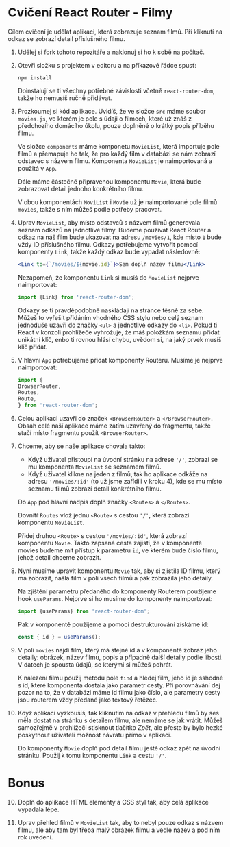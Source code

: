 # Cvičení React Router - Filmy

Cílem cvičení je udělat aplikaci, která zobrazuje seznam filmů. Při kliknutí na odkaz se zobrazí detail příslušného filmu.

1. Udělej si fork tohoto repozitáře a naklonuj si ho k sobě na počítač.

2. Otevři složku s projektem v editoru a na příkazové řádce spusť:
	```
	npm install
	```
	Doinstalují se ti všechny potřebné závislosti včetně `react-router-dom`, takže ho nemusíš ručně přidávat.

3. Prozkoumej si kód aplikace. Uvidíš, že ve složce `src` máme soubor `movies.js`, ve kterém je pole s údaji o filmech, které už znáš z předchozího domácího úkolu, pouze doplněné o krátký popis příběhu filmu.

	Ve složce `components` máme komponetu `MovieList`, která importuje pole filmů a přemapuje ho tak, že pro každý film v databázi se nám zobrazí odstavec s názvem filmu. Komponenta `MovieList` je naimportovaná a použitá v `App`.

	Dále máme částečně připravenou komponentu `Movie`, která bude zobrazovat detail jednoho konkrétního filmu.

	V obou komponentách `MoviList` i `Movie` už je naimportované pole filmů `movies`, takže s ním můžeš podle potřeby pracovat.

4. Uprav `MovieList`, aby místo odstavců s názvem filmů generovala seznam odkazů na jednotlivé filmy. Budeme používat React Router a odkaz na náš film bude ukazovat na adresu `/movies/1`, kde místo `1` bude vždy ID příslušného filmu. Odkazy potřebujeme vytvořit pomocí komponenty `Link`, takže každý odkaz bude vypadat následovně:

	```jsx
	<Link to={`/movies/${movie.id}`}>Sem doplň název filmu</Link>
	```

	Nezapomeň, že komponentu `Link` si musíš do `MovieList` nejprve naimportovat:
	```jsx
	import {Link} from 'react-router-dom';
	```

	Odkazy se ti pravděpodobně naskládají na stránce těsně za sebe. Můžeš to vyřešit přidáním vhodného CSS stylu nebo celý seznam jednoduše uzavři do značky `<ul>` a jednotlivé odkazy do `<li>`. Pokud ti React v konzoli prohlížeče vyhrožuje, že máš položkám seznamu přidat unikátní klíč, enbo ti rovnou hlásí chybu, uvědom si, na jaký prvek musíš klíč přidat.

5. V hlavní `App` potřebujeme přidat komponenty Routeru. Musíme je nejprve naimportovat:
	```jsx
	import {
  	BrowserRouter,
  	Routes,
  	Route,
	} from 'react-router-dom';
	```

6. Celou aplikaci uzavři do značek `<BrowserRouter>` a `</BrowserRouter>`. Obsah celé naší aplikace máme zatím uzavřený do fragmentu, takže stačí místo fragmentu použít `<BrowserRouter>`.

7. Chceme, aby se naše aplikace chovala takto:
	- Když uživatel přistoupí na úvodní stránku na adrese `'/'`, zobrazí se mu komponenta `MovieList` se seznamem filmů.
	- Když uživatel klikne na jeden z filmů, tak ho aplikace odkáže na adresu `'/movies/:id'` (to už jsme zařídili v kroku 4), kde se mu místo seznamu filmů zobrazí detail konkrétního filmu.

	Do `App` pod hlavní nadpis doplň značky `<Routes>` a `</Routes>`.

	Dovnitř `Routes` vlož jednu `<Route>` s cestou `'/'`, která zobrazí komponentu `MovieList`.

	Přidej druhou `<Route>` s cestou `'/movies/:id'`, která zobrazí komponentu `Movie`. Takto zapsaná cesta zajistí, že v komponentě movies budeme mít přístup k parametru `id`, ve kterém bude číslo filmu, jehož detail chceme zobrazit.

8. Nyní musíme upravit komponentu `Movie` tak, aby si zjistila ID filmu, který má zobrazit, našla film v poli všech filmů a pak zobrazila jeho detaily.

	Na zjištění parametru předaného do komponenty Routerem použijeme hook `useParams`. Nejprve si ho musíme do komponenty naimportovat:
	```jsx
	import {useParams} from 'react-router-dom';
	```

	Pak v komponentě použijeme a pomocí destrukturování získáme id:
	```jsx
	const { id } = useParams();
	```

9. V poli `movies` najdi film, který má stejné id a v komponentě zobraz jeho detaily: obrázek, název filmu, popis a případně další detaily podle libosti. V datech je spousta údajů, se kterými si můžeš pohrát.

	K nalezení filmu použij metodu pole `find` a hledej film, jeho id je sshodné s id, které komponenta dostala jako parametr cesty. Při porovnávání dej pozor na to, že v databázi máme id filmu jako číslo, ale parametry cesty jsou routerem vždy předané jako textový řetězec.

10. Když aplikaci vyzkoušíš, tak kliknutím na odkaz v přehledu filmů by ses měla dostat na stránku s detailem filmu, ale nemáme se jak vrátit. Můžeš samozřejmě v prohlížeči stisknout tlačítko *Zpět*, ale přesto by bylo hezké poskytnout uživateli možnost návratu přímo v aplikaci.

	Do komponenty `Movie` doplň pod detail filmu ještě odkaz zpět na úvodní stránku. Použij k tomu komponentu `Link` a cestu `'/'`.


# Bonus

10. Doplň do aplikace HTML elementy a CSS styl tak, aby celá aplikace vypadala lépe.

11. Uprav přehled filmů v `MovieList` tak, aby to nebyl pouze odkaz s názvem filmu, ale aby tam byl třeba malý obrázek filmu a vedle název a pod ním rok uvedení.
